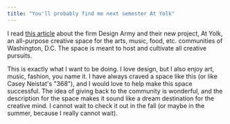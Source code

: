 ```yaml
---
title: "You'll probably find me next semester At Yolk"
---
```


I read [this article](http://www.adweek.com/creativity/design-army-gives-back-to-d-c-with-a-creative-space-everyone-can-use/) about the firm Design Army and their new project, At Yolk, an all-purpose creative space for the arts, music, food, etc. communities of Washington, D.C. The space is meant to host and cultivate all creative pursuits.

This is exactly what I want to be doing. I love design, but I also enjoy art, music, fashion, you name it. I have always craved a space like this (or like Casey Neistat's "368"), and I would love to help make this space successful. The idea of giving back to the community is wonderful, and the description for the space makes it sound like a dream destination for the creative mind. I cannot wait to check it out in the fall (or maybe in the summer, because I really cannot wait).
